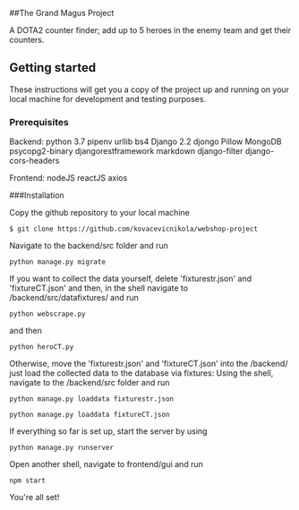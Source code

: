 ##The Grand Magus Project

A DOTA2 counter finder; add up to 5 heroes in the enemy team and get their counters.

## Getting started

These instructions will get you a copy of the project up and running on your local machine for development and testing purposes. 

### Prerequisites
Backend:
    python 3.7
    pipenv
    urllib
    bs4
    Django 2.2
    djongo
    Pillow
    MongoDB
    psycopg2-binary
    djangorestframework
    markdown
    django-filter
    django-cors-headers

Frontend:
    nodeJS
    reactJS
    axios

###Installation 

Copy the github repository to your local machine
```
$ git clone https://github.com/kovacevicnikola/webshop-project
```

Navigate to the backend/src folder and run
```
python manage.py migrate
```


If you want to collect the data yourself, delete 'fixturestr.json' and 'fixtureCT.json' and then, in the shell navigate to   
/backend/src/datafixtures/ and run
``` 
python webscrape.py
``` 
and then
``` 
python heroCT.py
``` 

Otherwise, move the 'fixturestr.json' and 'fixtureCT.json' into the /backend/ just load the collected data to the database via fixtures:
Using the shell, navigate to the /backend/src folder and run
``` 
python manage.py loaddata fixturestr.json
``` 
``` 
python manage.py loaddata fixtureCT.json
``` 

If everything so far is set up, start the server by using
``` 
python manage.py runserver
``` 

Open another shell, navigate to frontend/gui and run
``` 
npm start
``` 
You're all set!